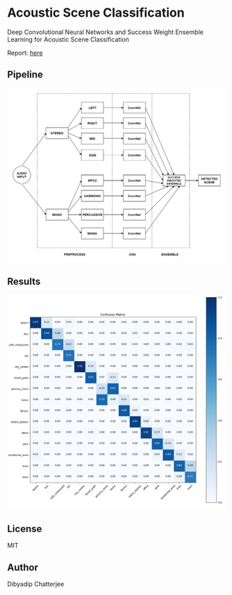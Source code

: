 # Acoustic Scene Classification
Deep Convolutional Neural Networks and Success Weight Ensemble Learning for Acoustic Scene Classification

Report: [here](https://chatdip98.github.io/Acoustic-Scene-Classification/report.html)

## Pipeline
![architecture](https://github.com/chatdip98/Acoustic-Scene-Classification/blob/master/docs/images/Pipeline.png)

## Results
![confusionmatrix](https://github.com/chatdip98/Acoustic-Scene-Classification/blob/master/docs/images/conf_matrix.png)

## License
MIT

## Author
Dibyadip Chatterjee

